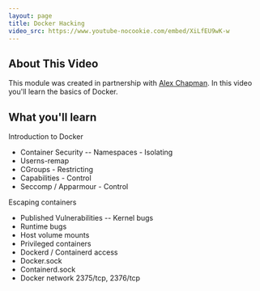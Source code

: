 ```yaml
---
layout: page
title: Docker Hacking 
video_src: https://www.youtube-nocookie.com/embed/XiLfEU9wK-w
---
```


About This Video
----------------
This module was created in partnership with [Alex Chapman](https://twitter.com/ajxchapman). In this video you'll learn the basics of Docker. 


What you'll learn
-----------------
Introduction to Docker 
- Container Security
-- Namespaces - Isolating
- Userns-remap
- CGroups - Restricting
- Capabilities - Control
- Seccomp / Apparmour - Control

Escaping containers
- Published Vulnerabilities
-- Kernel bugs
- Runtime bugs
- Host volume mounts
- Privileged containers
- Dockerd / Containerd access
- Docker.sock
- Containerd.sock
- Docker network 2375/tcp, 2376/tcp

